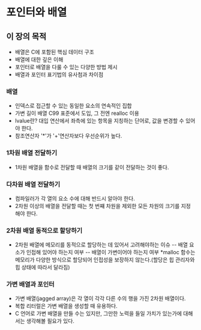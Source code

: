 # 포인터와 배열

## 이 장의 목적
- 배열은 C에 포함된 핵심 데이터 구조
- 배열에 대한 깊은 이해
- 포인터로 배열을 다룰 수 있는 다양한 방법 제시
- 배열과 포인터 표기법의 유사첨과 차이점

### 배열
- 인덱스로 접근할 수 있는 동일한 요소의 연속적인 집합
- 가변 길이 배열 C99 표준에서 도입, 그 전엔 realloc 이용
- lvalue란? 대입 연산에서 좌측에 있는 항목을 지칭하는 단어로, 값을 변경할 수 있어야 한다.
- 참조연산자 '*'가 '+'연산자보다 우선순위가 높다.

### 1차원 배열 전달하기
- 1차원 배열을 함수로 전달할 때 배열의 크기를 같이 전달하는 것이 좋다.

### 다차원 배열 전달하기
- 컴파일러가 각 열의 요소 수에 대해 반드시 알아야 한다.
- 2차원 이상의 배열을 전달할 때는 첫 번쨰 차원을 제외한 모든 차원의 크기를 지정해야 한다.

### 2차원 배열 동적으로 할당하기
- 2차원 배열에 메모리를 동적으로 할당하는 데 있어서 고려해야하는 이슈
-- 배열 요소가 인접해 있어야 하는지 여부
-- 배열이 가변이어야 하는지 여부
*malloc 함수는 메모리가 다양한 방식으로 할당되어 인접성을 보장하지 않는다.(할당은 힙 관리자와 힙 상태에 따라서 달라짐)

### 가변 배열과 포인터
- 가변 배열(jagged array)은 각 열이 각각 다른 수의 행을 가진 2차원 배열이다.
- 복합 리터럴은 가변 배열을 생성할 때 유용하다.
- C 언어로 가변 배열을 만들 수는 있지만, 그만한 노력을 들일 가치가 있는가에 대해서는 생각해볼 필요가 있다.
